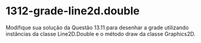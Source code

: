 # 1312-grade-line2d.double
Modifique sua solução da Questão 13.11 para desenhar a grade utilizando instâncias da classe Line2D.Double e o método draw da classe Graphics2D.
